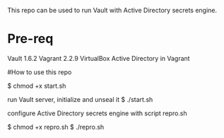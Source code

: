 This repo can be used to run Vault with Active Directory secrets engine.

# Pre-req
Vault 1.6.2
Vagrant 2.2.9
VirtualBox
Active Directory in Vagrant 

#How to use this repo


$ chmod +x start.sh

run Vault server, initialize and unseal it
$ ./start.sh

configure Active Directory secrets engine with script repro.sh

$ chmod +x repro.sh
$ ./repro.sh
